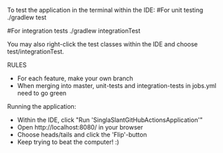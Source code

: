 To test the application in the terminal within the IDE:
#For unit testing
./gradlew test

#For integration tests
./gradlew integrationTest

You may also right-click the test classes within the IDE and choose test/integrationTest.

RULES
- For each feature, make your own branch
- When merging into master, unit-tests and integration-tests in jobs.yml need to go green

Running the application:
- Within the IDE, click "Run 'SinglaSlantGitHubActionsApplication'"
- Open http://localhost:8080/ in your browser
- Choose heads/tails and click the 'Flip'-button
- Keep trying to beat the computer! :)
